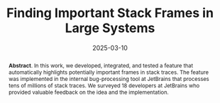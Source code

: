 ---
title: "Finding Important Stack Frames in Large Systems"
authors: '<i>Aleksandr Khvorov, Yaroslav Golubev, and Denis Sushentsev</i>'
status: "preprint"
collection: publications
permalink: /publications/2025-03-10-important-stack-frames
date: 2025-03-10
venue: "<b>this website</b>"
pdf: 'https://areyde.com/files/preprints/important-stack-frames.pdf'
counter_id: 'P6'
abstract: "<p><b>Abstract</b>. In this work, we developed, integrated, and tested a feature that automatically highlights potentially important frames in stack traces. The feature was implemented in the internal bug-processing tool at JetBrains that processes tens of millions of stack traces. We surveyed 18 developers at JetBrains who provided valuable feedback on the idea and the implementation.</p>"
---
